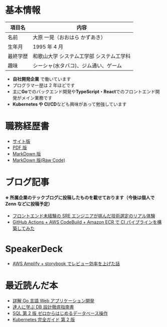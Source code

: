 # 基本情報

| 項目名   | 内容                                     |
| -------- | ---------------------------------------- |
| 名前     | 大原 一晃（おおはら かずあき）           |
| 生年月   | 1995 年 4 月                             |
| 最終学歴 | 和歌山大学 システム工学部 システム工学科 |
| 趣味     | シーシャ(水タバコ)、ジム通い、ゲーム     |

- **自社開発企業** で働いています
- プログラマー歴は 2 年ほどです
- 主に**Go**でのバックエンド開発や**TypeScript・React**でのフロントエンド開発がメイン業務です
- **Kubernetes や CI/CD**なども興味があって勉強しています

# 職務経歴書

- [サイト版](https://kz-create.github.io/kazuaki-ohara/)
- [PDF 版](https://github.com/kz-create/kazuaki-ohara/releases)
- [MarkDown 版](https://github.com/kz-create/kazuaki-ohara/blob/main/docs/README.md)
- [MarkDown 版(Raw Code)](https://github.com/kz-create/kazuaki-ohara/blob/main/docs/README.md?plain=1)

# ブログ記事

#### ※ 所属企業のテックブログに投稿したものを載せております（今後は個人で Zenn などに投稿予定）

- [フロントエンド未経験の SRE エンジニアが挑んだ技術選定のリアル体験](https://tech-blog.rakus.co.jp/entry/20220818/sre)
- [GitHub Actions + AWS CodeBuild + Amazon ECR で CI パイプラインを構築してみた](https://tech-blog.rakus.co.jp/entry/20220408/ci)

# SpeakerDeck

- [AWS Amplify + storybook でレビュー効率を上げた話](https://speakerdeck.com/kzak24/improving-review-efficiency-with-aws-amplify-and-storybook)

# 最近読んだ本

- [詳解 Go 言語 Web アプリケーション開発](https://www.amazon.co.jp/dp/4863543727)
- [達人に学ぶ DB 設計徹底指南書](https://www.amazon.co.jp/dp/B00EE1XPAI)
- [SQL 第 2 版 ゼロからはじめるデータベース操作](https://www.amazon.co.jp/dp/B01HD5VWWO)
- [Kubernetes 完全ガイド 第 2 版](https://www.amazon.co.jp/dp/B08FZX8PYW)
